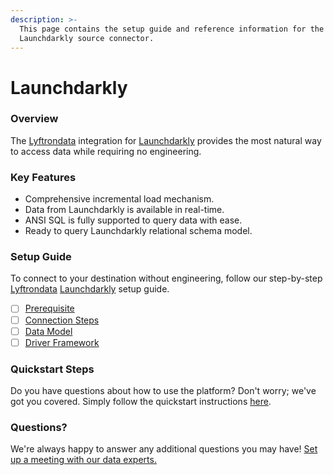 ```yaml
---
description: >-
  This page contains the setup guide and reference information for the
  Launchdarkly source connector.
---
```


# Launchdarkly

### Overview

The [Lyftrondata](https://www.lyftrondata.com/) integration for [Launchdarkly](https://www.lyftrondata.com/integration/sales-analytics/launch-darkly/) provides the most natural way to access data while requiring no engineering.

### Key Features

* Comprehensive incremental load mechanism.
* Data from Launchdarkly is available in real-time.
* ANSI SQL is fully supported to query data with ease.
* Ready to query Launchdarkly relational schema model.

### Setup Guide

To connect to your destination without engineering, follow our step-by-step [Lyftrondata](https://www.lyftrondata.com/) [Launchdarkly](https://www.lyftrondata.com/integration/sales-analytics/launch-darkly/) setup guide.

* [ ] [Prerequisite](prerequisite.md)
* [ ] [Connection Steps](connection-steps.md)
* [ ] [Data Model](data-model/erd.md)
* [ ] [Driver Framework](driver-framework/)

### Quickstart Steps

Do you have questions about how to use the platform? Don't worry; we've got you covered. Simply follow the quickstart instructions [here](broken-reference).

### Questions? <a href="#questions" id="questions"></a>

We're always happy to answer any additional questions you may have! [Set up a meeting with our data experts.](https://www.lyftrondata.com/book-a-meeting/)
